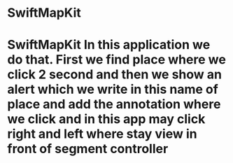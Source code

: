 # SwiftMapKit 
# SwiftMapKit In this application we do that. First we find place where we click 2 second and then we show an alert which we write in this name of place and add the annotation where we click and in this app may click right and left where stay view in front of segment controller
